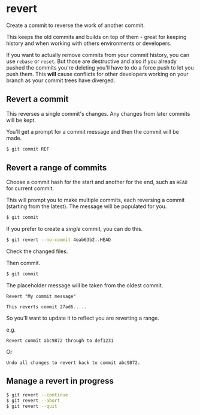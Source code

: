 # revert

Create a commit to reverse the work of another commit. 

This keeps the old commits and builds on top of them - great for keeping history and when working with others environments or developers.

If you want to actually remove commits from your commit history, you can use `rebase` or `reset`. But those are destructive and also if you already pushed the commits you're deleting you'll have to do a force push to let you push them. This **will** cause conflicts for other developers working on your branch as your commit trees have diverged.


## Revert a commit

This reverses a single commit's changes. Any changes from later commits will be kept.

You'll get a prompt for a commit message and then the commit will be made.

```sh
$ git commit REF
```


## Revert a range of commits

Choose a commit hash for the start and another for the end, such as `HEAD` for current commit.

This will prompt you to make multiple commits, each reversing a commit (starting from the latest). The message will be populated for you.

```sh
$ git commit
```

If you prefer to create a _single_ commit, you can do this.

```sh
$ git revert --no-commit 4eab63b2..HEAD
```

Check the changed files.

Then commit.

```sh
$ git commit
```

The placeholder message will be taken from the oldest commit. 
```
Revert "My commit message"

This reverts commit 27ad6.....
```

So you'll want to update it to reflect you are reverting a range.

e.g.

```
Revert commit abc9872 through to def1231
```

Or

```
Undo all changes to revert back to commit abc9872.
```


## Manage a revert in progress

```sh
$ git revert --continue
$ git revert --abort
$ git revert --quit
```
